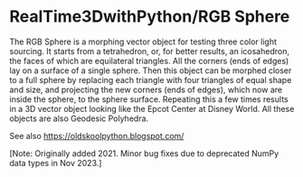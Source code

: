 # RealTime3DwithPython/RGB Sphere

The RGB Sphere is a morphing vector object for testing three color light sourcing. It starts from a tetrahedron, or, for better results, an icosahedron, the faces of which are equilateral triangles. All the corners (ends of edges) lay on a surface of a single sphere. Then this object can be morphed closer to a full sphere by replacing each triangle with four triangles of equal shape and size, and projecting the new corners (ends of edges), which now are inside the sphere, to the sphere surface. Repeating this a few times results in a 3D vector object looking like the Epcot Center at Disney World. All these objects are also Geodesic Polyhedra.

See also https://oldskoolpython.blogspot.com/

[Note: Originally added 2021. Minor bug fixes due to deprecated NumPy data types in Nov 2023.]
